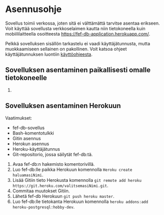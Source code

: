 # Asennusohje

Sovellus toimii verkossa, joten sitä ei välttämättä tarvitse asentaa erikseen. Voit käyttää sovellusta verkkoselaimen kautta niin tietokoneella kuin mobiililaitteella osoitteesta https://fef-db-application.herokuapp.com/.

Pelkkä sovelluksen sisällön tarkastelu ei vaadi käyttäjätunnusta, mutta muokkaamiseen sellainen on pakollinen. Voit katsoa ohjeet käyttäjätunnuksen luontiin [käyttöohjeesta](https://github.com/JustAGoldeneye/Fire-Emblem-Fates-Unit-Database/blob/master/documentation/K%C3%A4ytt%C3%B6ohje.md).

## Sovelluksen asentaminen paikallisesti omalle tietokoneelle

1. 

## Sovelluksen asentaminen Herokuun

Vaatimukset:
* fef-db-sovellus
* Bash-komentotulkki
* Gitin asennus
* Herokun asennus
* Heroku-käyttäjätunnus
* Git-repositorio, jossa säilytät fef-db:tä.

1. Avaa fef-db:n hakemisto komentorivillä.
2. Luo fef-db:lle paikka Herokuun komennolla `Heroku create haluamasiNimi`.
3. Lisää Gitiin tieto Herokusta komennolla `git remote add heroku https://git.heroku.com/valitsemasiNimi.git`.
4. Commitaa muutokset Gitiin.
5. Lähetä fef-db Herokuun `git push heroku master`.
6. Luo fef-db:lle tietokanta Herokuun komennolla `heroku addons:add heroku-postgresql:hobby-dev`.
